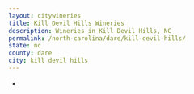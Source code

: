 ```yaml
---
layout: citywineries
title: Kill Devil Hills Wineries
description: Wineries in Kill Devil Hills, NC
permalink: /north-carolina/dare/kill-devil-hills/
state: nc
county: dare
city: kill devil hills
---
```

-
